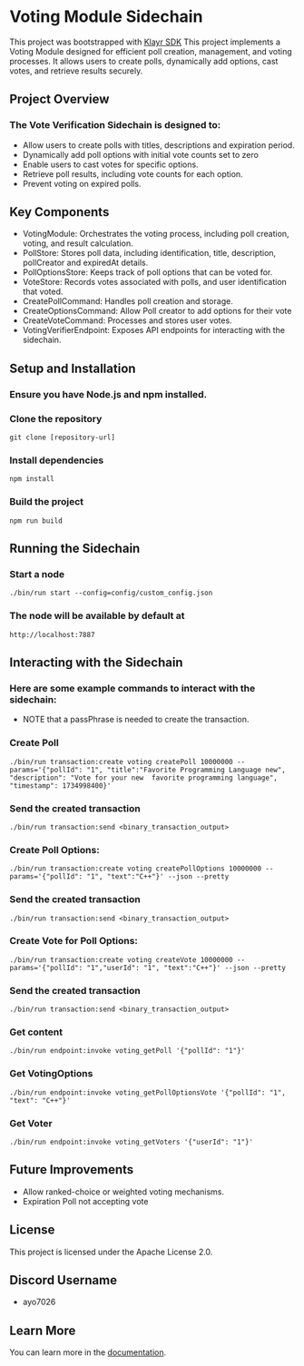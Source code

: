 # Voting Module Sidechain

This project was bootstrapped with [Klayr SDK](https://github.com/Klayrhq/klayr-sdk)
This project implements a Voting Module designed for efficient poll creation, management, and voting processes. It allows users to create polls, dynamically add options, cast votes, and retrieve results securely.

## Project Overview

### The Vote Verification Sidechain is designed to:

- Allow users to create polls with titles, descriptions and expiration period.
- Dynamically add poll options with initial vote counts set to zero
- Enable users to cast votes for specific options.
- Retrieve poll results, including vote counts for each option.
- Prevent voting on expired polls.

## Key Components

- VotingModule: Orchestrates the voting process, including poll creation, voting, and result calculation.
- PollStore: Stores poll data, including identification, title, description, pollCreator and expiredAt details.
- PollOptionsStore: Keeps track of poll options that can be voted for.
- VoteStore: Records votes associated with polls, and user identification that voted.
- CreatePollCommand: Handles poll creation and storage.
- CreateOptionsCommand: Allow Poll creator to add options for their vote
- CreateVoteCommand: Processes and stores user votes.
- VotingVerifierEndpoint: Exposes API endpoints for interacting with the sidechain.

## Setup and Installation

### Ensure you have Node.js and npm installed.

### Clone the repository

```
git clone [repository-url]
```

### Install dependencies

```
npm install
```

### Build the project

```
npm run build
```

## Running the Sidechain

### Start a node

```
./bin/run start --config=config/custom_config.json
```

### The node will be available by default at

```
http://localhost:7887
```

## Interacting with the Sidechain

### Here are some example commands to interact with the sidechain:

- NOTE that a passPhrase is needed to create the transaction.

### Create Poll

```
./bin/run transaction:create voting createPoll 10000000 --params='{"pollId": "1", "title":"Favorite Programming Language new",  "description": "Vote for your new  favorite programming language", "timestamp": 1734998400}'
```

### Send the created transaction

```
./bin/run transaction:send <binary_transaction_output>
```

### Create Poll Options:

```
./bin/run transaction:create voting createPollOptions 10000000 --params='{"pollId": "1", "text":"C++"}' --json --pretty
```

### Send the created transaction

```
./bin/run transaction:send <binary_transaction_output>
```

### Create Vote for Poll Options:

```
./bin/run transaction:create voting createVote 10000000 --params='{"pollId": "1","userId": "1", "text":"C++"}' --json --pretty

```

### Send the created transaction

```
./bin/run transaction:send <binary_transaction_output>
```

### Get content

```
./bin/run endpoint:invoke voting_getPoll '{"pollId": "1"}'
```

### Get VotingOptions

```
./bin/run endpoint:invoke voting_getPollOptionsVote '{"pollId": "1", "text": "C++"}'
```

### Get Voter

```
./bin/run endpoint:invoke voting_getVoters '{"userId": "1"}'
```

## Future Improvements

- Allow ranked-choice or weighted voting mechanisms.
- Expiration Poll not accepting vote

## License

This project is licensed under the Apache License 2.0.

## Discord Username

- ayo7026

## Learn More

You can learn more in the [documentation](https://klayr.xyz/documentation/klayr-sdk/).
